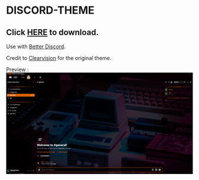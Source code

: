 # DISCORD-THEME

## Click <a href="https://git.niwee.fr/public-projects/discord-theme/-/raw/main/NiWee.theme.css?inline=false">HERE</a> to download.

Use with <a href="https://betterdiscord.app/" target="_blank" title="Better Discord official website">Better Discord</a>.

Credit to <a href="https://clearvision.gitlab.io/" title="Clearvision's website" target="_blank">Clearvision</a> for the original theme.

Preview :
<img src="./discord.png">